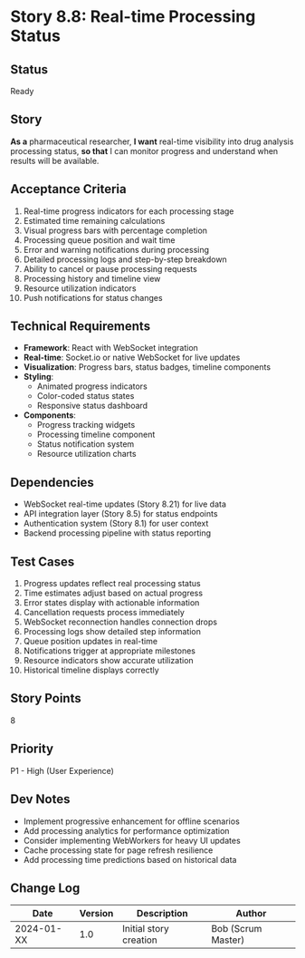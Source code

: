 # Story 8.8: Real-time Processing Status

## Status
Ready

## Story
**As a** pharmaceutical researcher,
**I want** real-time visibility into drug analysis processing status,
**so that** I can monitor progress and understand when results will be available.

## Acceptance Criteria
1. Real-time progress indicators for each processing stage
2. Estimated time remaining calculations
3. Visual progress bars with percentage completion
4. Processing queue position and wait time
5. Error and warning notifications during processing
6. Detailed processing logs and step-by-step breakdown
7. Ability to cancel or pause processing requests
8. Processing history and timeline view
9. Resource utilization indicators
10. Push notifications for status changes

## Technical Requirements
- **Framework**: React with WebSocket integration
- **Real-time**: Socket.io or native WebSocket for live updates
- **Visualization**: Progress bars, status badges, timeline components
- **Styling**:
  - Animated progress indicators
  - Color-coded status states
  - Responsive status dashboard
- **Components**:
  - Progress tracking widgets
  - Processing timeline component
  - Status notification system
  - Resource utilization charts

## Dependencies
- WebSocket real-time updates (Story 8.21) for live data
- API integration layer (Story 8.5) for status endpoints
- Authentication system (Story 8.1) for user context
- Backend processing pipeline with status reporting

## Test Cases
1. Progress updates reflect real processing status
2. Time estimates adjust based on actual progress
3. Error states display with actionable information
4. Cancellation requests process immediately
5. WebSocket reconnection handles connection drops
6. Processing logs show detailed step information
7. Queue position updates in real-time
8. Notifications trigger at appropriate milestones
9. Resource indicators show accurate utilization
10. Historical timeline displays correctly

## Story Points
8

## Priority
P1 - High (User Experience)

## Dev Notes
- Implement progressive enhancement for offline scenarios
- Add processing analytics for performance optimization
- Consider implementing WebWorkers for heavy UI updates
- Cache processing state for page refresh resilience
- Add processing time predictions based on historical data

## Change Log
| Date | Version | Description | Author |
|------|---------|-------------|--------|
| 2024-01-XX | 1.0 | Initial story creation | Bob (Scrum Master) |